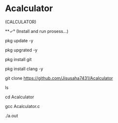 # Acalculator 

(CALCULATOR)


**✓°  (Install and run prosess...)




pkg update -y

pkg upgrated -y

pkg install git

pkg install clang -y 


git clone https://github.com/Jisusaha7431/Acalculator


ls

cd Acalculator


gcc Acalculator.c


./a.out
